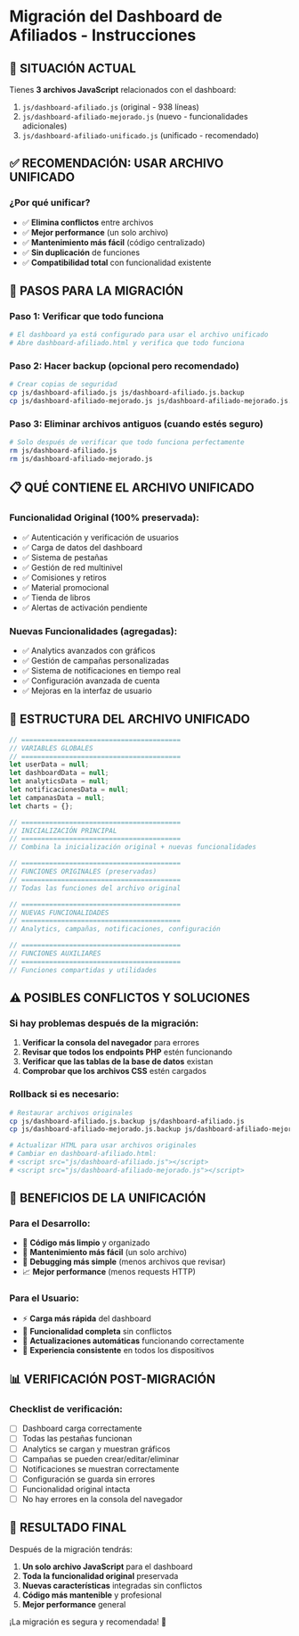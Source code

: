 # Migración del Dashboard de Afiliados - Instrucciones

## 🎯 **SITUACIÓN ACTUAL**

Tienes **3 archivos JavaScript** relacionados con el dashboard:

1. `js/dashboard-afiliado.js` (original - 938 líneas)
2. `js/dashboard-afiliado-mejorado.js` (nuevo - funcionalidades adicionales)
3. `js/dashboard-afiliado-unificado.js` (unificado - recomendado)

## ✅ **RECOMENDACIÓN: USAR ARCHIVO UNIFICADO**

### **¿Por qué unificar?**

- ✅ **Elimina conflictos** entre archivos
- ✅ **Mejor performance** (un solo archivo)
- ✅ **Mantenimiento más fácil** (código centralizado)
- ✅ **Sin duplicación** de funciones
- ✅ **Compatibilidad total** con funcionalidad existente

## 🚀 **PASOS PARA LA MIGRACIÓN**

### **Paso 1: Verificar que todo funciona**
```bash
# El dashboard ya está configurado para usar el archivo unificado
# Abre dashboard-afiliado.html y verifica que todo funciona
```

### **Paso 2: Hacer backup (opcional pero recomendado)**
```bash
# Crear copias de seguridad
cp js/dashboard-afiliado.js js/dashboard-afiliado.js.backup
cp js/dashboard-afiliado-mejorado.js js/dashboard-afiliado-mejorado.js.backup
```

### **Paso 3: Eliminar archivos antiguos (cuando estés seguro)**
```bash
# Solo después de verificar que todo funciona perfectamente
rm js/dashboard-afiliado.js
rm js/dashboard-afiliado-mejorado.js
```

## 📋 **QUÉ CONTIENE EL ARCHIVO UNIFICADO**

### **Funcionalidad Original (100% preservada):**
- ✅ Autenticación y verificación de usuarios
- ✅ Carga de datos del dashboard
- ✅ Sistema de pestañas
- ✅ Gestión de red multinivel
- ✅ Comisiones y retiros
- ✅ Material promocional
- ✅ Tienda de libros
- ✅ Alertas de activación pendiente

### **Nuevas Funcionalidades (agregadas):**
- ✅ Analytics avanzados con gráficos
- ✅ Gestión de campañas personalizadas
- ✅ Sistema de notificaciones en tiempo real
- ✅ Configuración avanzada de cuenta
- ✅ Mejoras en la interfaz de usuario

## 🔧 **ESTRUCTURA DEL ARCHIVO UNIFICADO**

```javascript
// ========================================
// VARIABLES GLOBALES
// ========================================
let userData = null;
let dashboardData = null;
let analyticsData = null;
let notificacionesData = null;
let campanasData = null;
let charts = {};

// ========================================
// INICIALIZACIÓN PRINCIPAL
// ========================================
// Combina la inicialización original + nuevas funcionalidades

// ========================================
// FUNCIONES ORIGINALES (preservadas)
// ========================================
// Todas las funciones del archivo original

// ========================================
// NUEVAS FUNCIONALIDADES
// ========================================
// Analytics, campañas, notificaciones, configuración

// ========================================
// FUNCIONES AUXILIARES
// ========================================
// Funciones compartidas y utilidades
```

## ⚠️ **POSIBLES CONFLICTOS Y SOLUCIONES**

### **Si hay problemas después de la migración:**

1. **Verificar la consola del navegador** para errores
2. **Revisar que todos los endpoints PHP** estén funcionando
3. **Verificar que las tablas de la base de datos** existan
4. **Comprobar que los archivos CSS** estén cargados

### **Rollback si es necesario:**
```bash
# Restaurar archivos originales
cp js/dashboard-afiliado.js.backup js/dashboard-afiliado.js
cp js/dashboard-afiliado-mejorado.js.backup js/dashboard-afiliado-mejorado.js

# Actualizar HTML para usar archivos originales
# Cambiar en dashboard-afiliado.html:
# <script src="js/dashboard-afiliado.js"></script>
# <script src="js/dashboard-afiliado-mejorado.js"></script>
```

## 🎯 **BENEFICIOS DE LA UNIFICACIÓN**

### **Para el Desarrollo:**
- 🚀 **Código más limpio** y organizado
- 🔧 **Mantenimiento más fácil** (un solo archivo)
- 🐛 **Debugging más simple** (menos archivos que revisar)
- 📈 **Mejor performance** (menos requests HTTP)

### **Para el Usuario:**
- ⚡ **Carga más rápida** del dashboard
- 🎯 **Funcionalidad completa** sin conflictos
- 🔄 **Actualizaciones automáticas** funcionando correctamente
- 📱 **Experiencia consistente** en todos los dispositivos

## 📊 **VERIFICACIÓN POST-MIGRACIÓN**

### **Checklist de verificación:**

- [ ] Dashboard carga correctamente
- [ ] Todas las pestañas funcionan
- [ ] Analytics se cargan y muestran gráficos
- [ ] Campañas se pueden crear/editar/eliminar
- [ ] Notificaciones se muestran correctamente
- [ ] Configuración se guarda sin errores
- [ ] Funcionalidad original intacta
- [ ] No hay errores en la consola del navegador

## 🎉 **RESULTADO FINAL**

Después de la migración tendrás:

1. **Un solo archivo JavaScript** para el dashboard
2. **Toda la funcionalidad original** preservada
3. **Nuevas características** integradas sin conflictos
4. **Código más mantenible** y profesional
5. **Mejor performance** general

¡La migración es segura y recomendada! 🚀 